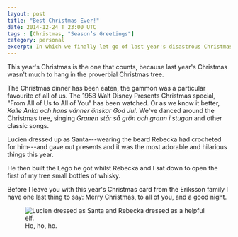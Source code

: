 ```yaml
---
layout: post
title: "Best Christmas Ever!"
date: 2014-12-24 T 23:00 UTC
tags : [Christmas, "Season’s Greetings"]
category: personal
excerpt: In which we finally let go of last year's disastrous Christmas and begin to enjoy this year's quite wonderful Christmas.
---
```

This year's Christmas is the one that counts, because last year's Christmas wasn't much to hang in the proverbial Christmas tree.

The Christmas dinner has been eaten, the gammon was a particular favourite of all of us. The 1958 Walt Disney Presents Christmas special, "From All of Us to All of You" has been watched. Or as we know it better, <em lang="sv">Kalle Anka och hans vänner önskar God Jul</em>. We've danced around the Christmas tree, singing <em lang="sv">Granen står så grön och grann i stugan</em> and other classic songs.

Lucien dressed up as Santa---wearing the beard Rebecka had crocheted for him---and gave out presents and it was the most adorable and hilarious things this year.

He then built the Lego he got whilst Rebecka and I sat down to open the first of my tree small bottles of whisky.

Before I leave you with this year's Christmas card from the Eriksson family I have one last thing to say: Merry Christmas, to all of you, and a good night.

<figure>
	<img class="js-lazy-load" data-original="/assets/posts/2014/december/best-christmas-ever/carlos-eriksson-christmas-greeting-2014.jpg" alt="Lucien dressed as Santa and Rebecka dressed as a helpful elf.">
	<figcaption>Ho, ho, ho.</figcaption>
</figure>